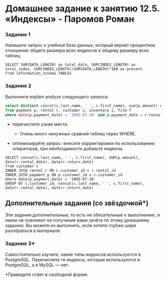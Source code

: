 # Домашнее задание к занятию 12.5. «Индексы» - Паромов Роман

### Задание 1

Напишите запрос к учебной базе данных, который вернёт процентное отношение общего размера всех индексов к общему размеру всех таблиц.

```
SELECT SUM(DATA_LENGTH) as total_data, SUM(INDEX_LENGTH) as total_index, SUM(INDEX_LENGTH)/SUM(DATA_LENGTH)*100 as procent
from information_schema.TABLES
```
### Задание 2

Выполните explain analyze следующего запроса:
```sql
select distinct concat(c.last_name, ' ', c.first_name), sum(p.amount) over (partition by c.customer_id, f.title)
from payment p, rental r, customer c, inventory i, film f
where date(p.payment_date) = '2005-07-30' and p.payment_date = r.rental_date and r.customer_id = c.customer_id and i.inventory_id = r.inventory_id
```
- перечислите узкие места:
  * Очень много ненужных сравней таблиц через WHERE.
  
- оптимизируйте запрос: внесите корректировки по использованию операторов, при необходимости добавьте индексы.

```
SELECT concat(c.last_name, ' ', c.first_name), SUM(p.amount), date(r.rental_date), date(r.return_date)
from customer c
INNER JOIN rental r ON c.customer_id = r.rental_id
INNER JOIN payment p ON p.customer_id = c.customer_id 
where date(p.payment_date) = '2005-07-30'
GROUP BY c.customer_id, concat(c.last_name, ' ', c.first_name), date(r.rental_date), date(r.return_date)
```

## Дополнительные задания (со звёздочкой*)
Эти задания дополнительные, то есть не обязательные к выполнению, и никак не повлияют на получение вами зачёта по этому домашнему заданию. Вы можете их выполнить, если хотите глубже шире разобраться в материале.

### Задание 3*

Самостоятельно изучите, какие типы индексов используются в PostgreSQL. Перечислите те индексы, которые используются в PostgreSQL, а в MySQL — нет.

*Приведите ответ в свободной форме.
